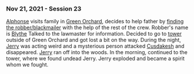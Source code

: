 ### Nov 21, 2021 - Session 23
[Alphonse](../Characters/PCs/Alphonse%20Steele.md) visits family in [Green Orchard](../Locations/Green%20Orchard.md), decides to help father by  [ finding the robber/blackmailer](../Quests/unnamed%20quest.md) with the help of the rest of the crew. Robber's name is [Blythe](../Characters/NPCs/Blythe.md)
Talked to the lawmaster for information. Decided to go to [tower](../Locations/Green%20Orchard.md#Tower) outside of Green Orchard and got lost a bit on the way. 
During the night, [Jerry](../Characters/NPCs/Jerry.md) was acting weird and a mysterious person attacked [Cusdakesh](../Characters/PCs/Cusdakesh%20Greyskull.md) and disappeared. [Jerry](../Characters/NPCs/Jerry.md) ran off into the woods.
In the morning, continued to the tower, where we found undead Jerry. Jerry exploded and became a spirit whom we fought.